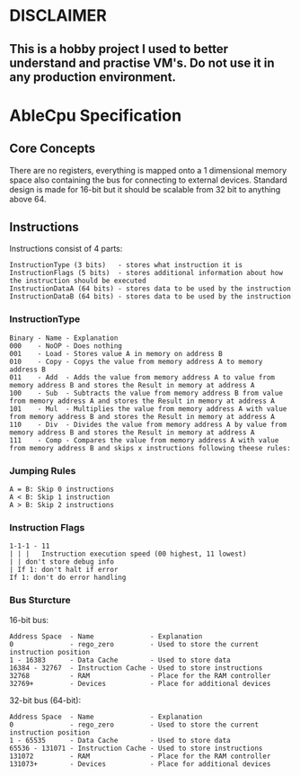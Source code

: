 # DISCLAIMER
## This is a hobby project I used to better understand and practise VM's. Do not use it in any production environment.

# AbleCpu Specification
## Core Concepts

There are no registers, everything is mapped onto a 1 dimensional memory space also containing the bus for connecting to external devices.
Standard design is made for 16-bit but it should be scalable from 32 bit to anything above 64.

## Instructions

Instructions consist of 4 parts:

```
InstructionType (3 bits)   - stores what instruction it is
InstructionFlags (5 bits)  - stores additional information about how the instruction should be executed
InstructionDataA (64 bits) - stores data to be used by the instruction
InstructionDataB (64 bits) - stores data to be used by the instruction
```
### InstructionType

```
Binary - Name - Explanation
000    - NoOP - Does nothing
001    - Load - Stores value A in memory on address B
010    - Copy - Copys the value from memory address A to memory address B
011    - Add  - Adds the value from memory address A to value from memory address B and stores the Result in memory at address A
100    - Sub  - Subtracts the value from memory address B from value from memory address A and stores the Result in memory at address A
101    - Mul  - Multiplies the value from memory address A with value from memory address B and stores the Result in memory at address A
110    - Div  - Divides the value from memory address A by value from memory address B and stores the Result in memory at address A
111    - Comp - Compares the value from memory address A with value from memory address B and skips x instructions following theese rules:
```

### Jumping Rules

```
A = B: Skip 0 instructions
A < B: Skip 1 instruction
A > B: Skip 2 instructions
```

### Instruction Flags

```
1-1-1 - 11
| | |   Instruction execution speed (00 highest, 11 lowest)
| | don't store debug info
| If 1: don't halt if error
If 1: don't do error handling
```

### Bus Sturcture

16-bit bus:
```
Address Space  - Name              - Explanation
0              - rego_zero         - Used to store the current instruction position
1 - 16383      - Data Cache        - Used to store data
16384 - 32767  - Instruction Cache - Used to store instructions
32768          - RAM               - Place for the RAM controller
32769+         - Devices           - Place for additional devices
```

32-bit bus (64-bit):
```
Address Space  - Name              - Explanation
0              - rego_zero         - Used to store the current instruction position
1 - 65535      - Data Cache        - Used to store data
65536 - 131071 - Instruction Cache - Used to store instructions
131072         - RAM               - Place for the RAM controller
131073+        - Devices           - Place for additional devices